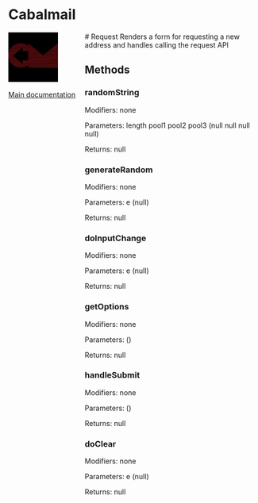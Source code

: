 # Cabalmail
<div style="width: 10em; float:left; height: 100%; padding-right: 1em;"><img src="/docs/logo.png" width="100" />
<p><a href="/README.md">Main documentation</a></p>
</div><div style="padding-left: 11em;">
# Request
Renders a form for requesting a new address and handles calling the request API

## Methods
### randomString
Modifiers: none

Parameters: length
pool1
pool2
pool3 (null
null
null
null)

Returns: null

### generateRandom
Modifiers: none

Parameters: e (null)

Returns: null

### doInputChange
Modifiers: none

Parameters: e (null)

Returns: null

### getOptions
Modifiers: none

Parameters:  ()

Returns: null

### handleSubmit
Modifiers: none

Parameters:  ()

Returns: null

### doClear
Modifiers: none

Parameters: e (null)

Returns: null

</div>
